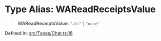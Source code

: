 # Type Alias: WAReadReceiptsValue

> **WAReadReceiptsValue**: `"all"` \| `"none"`

Defined in: [src/Types/Chat.ts:16](https://github.com/Fokusdotid/bail/blob/8b525f9ebcc20cb9acd0f880b6ad58976e38b117/src/Types/Chat.ts#L16)

